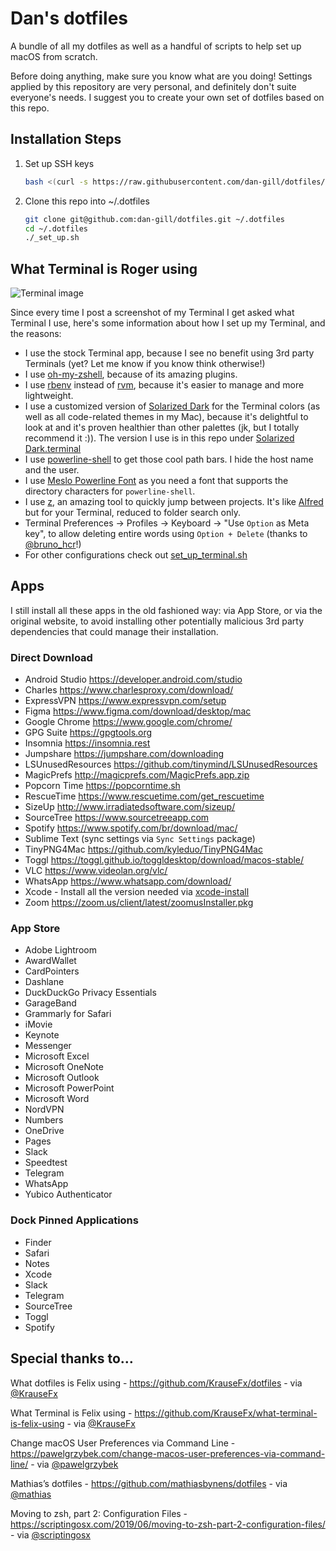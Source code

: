 # Dan's dotfiles

A bundle of all my dotfiles as well as a handful of scripts to help set up macOS from scratch.

Before doing anything, make sure you know what are you doing! Settings applied by this repository are very personal, and definitely don't suite everyone's needs. I suggest you to create your own set of dotfiles based on this repo.

## Installation Steps

1. Set up SSH keys

    ```bash
    bash <(curl -s https://raw.githubusercontent.com/dan-gill/dotfiles/master/set_up_ssh_key.sh)
    ```

2. Clone this repo into ~/.dotfiles

    ```zsh
    git clone git@github.com:dan-gill/dotfiles.git ~/.dotfiles
    cd ~/.dotfiles
    ./_set_up.sh
    ```

## What Terminal is Roger using

![Terminal image](Assets/Terminal.png)

Since every time I post a screenshot of my Terminal I get asked what Terminal I use, here's some information about how I set up my Terminal, and the reasons:

- I use the stock Terminal app, because I see no benefit using 3rd party Terminals (yet? Let me know if you know think otherwise!)
- I use [oh-my-zshell](https://github.com/robbyrussell/oh-my-zsh), because of its amazing plugins.
- I use [rbenv](https://github.com/rbenv/rbenv) instead of [rvm](https://rvm.io/), because it's easier to manage and more lightweight.
- I use a customized version of [Solarized Dark](http://ethanschoonover.com/solarized) for the Terminal colors (as well as all code-related themes in my Mac), because it's delightful to look at and it's proven healthier than other palettes (jk, but I totally recommend it :)). The version I use is in this repo under [Solarized Dark.terminal](/Terminal/Solarized%20Dark.terminal)
- I use [powerline-shell](https://github.com/milkbikis/powerline-shell) to get those cool path bars. I hide the host name and the user.
- I use [Meslo Powerline Font](https://github.com/powerline/fonts/blob/master/Meslo%20Slashed/Meslo%20LG%20M%20Regular%20for%20Powerline.ttf) as you need a font that supports the directory characters for `powerline-shell`.
- I use [z](https://github.com/rupa/z), an amazing tool to quickly jump between projects. It's like [Alfred](https://www.alfredapp.com/) but for your Terminal, reduced to folder search only.
- Terminal Preferences → Profiles → Keyboard → "Use `Option` as Meta key", to allow deleting entire words using `Option + Delete` (thanks to [@bruno_hcr](https://twitter.com/bruno_hcr)!)
- For other configurations check out [set_up_terminal.sh](/Terminal/set_up_terminal.sh)

## Apps

I still install all these apps in the old fashioned way: via App Store, or via
the original website, to avoid installing other potentially malicious 3rd party
dependencies that could manage their installation.

### Direct Download

- Android Studio <https://developer.android.com/studio>
- Charles <https://www.charlesproxy.com/download/>
- ExpressVPN <https://www.expressvpn.com/setup>
- Figma <https://www.figma.com/download/desktop/mac>
- Google Chrome <https://www.google.com/chrome/>
- GPG Suite <https://gpgtools.org>
- Insomnia <https://insomnia.rest>
- Jumpshare <https://jumpshare.com/downloading>
- LSUnusedResources <https://github.com/tinymind/LSUnusedResources>
- MagicPrefs <http://magicprefs.com/MagicPrefs.app.zip>
- Popcorn Time <https://popcorntime.sh>
- RescueTime <https://www.rescuetime.com/get_rescuetime>
- SizeUp <http://www.irradiatedsoftware.com/sizeup/>
- SourceTree <https://www.sourcetreeapp.com>
- Spotify <https://www.spotify.com/br/download/mac/>
- Sublime Text (sync settings via `Sync Settings` package)
- TinyPNG4Mac <https://github.com/kyleduo/TinyPNG4Mac>
- Toggl <https://toggl.github.io/toggldesktop/download/macos-stable/>
- VLC <https://www.videolan.org/vlc/>
- WhatsApp <https://www.whatsapp.com/download/>
- Xcode - Install all the version needed via [xcode-install](https://github.com/xcpretty/xcode-install)
- Zoom <https://zoom.us/client/latest/zoomusInstaller.pkg>

### App Store

- Adobe Lightroom
- AwardWallet
- CardPointers
- Dashlane
- DuckDuckGo Privacy Essentials
- GarageBand
- Grammarly for Safari
- iMovie
- Keynote
- Messenger
- Microsoft Excel
- Microsoft OneNote
- Microsoft Outlook
- Microsoft PowerPoint
- Microsoft Word
- NordVPN
- Numbers
- OneDrive
- Pages
- Slack
- Speedtest
- Telegram
- WhatsApp
- Yubico Authenticator

### Dock Pinned Applications

- Finder
- Safari
- Notes
- Xcode
- Slack
- Telegram
- SourceTree
- Toggl
- Spotify

## Special thanks to…

What dotfiles is Felix using - <https://github.com/KrauseFx/dotfiles> - via [@KrauseFx](https://twitter.com/krausefx)

What Terminal is Felix using - <https://github.com/KrauseFx/what-terminal-is-felix-using> - via [@KrauseFx](https://twitter.com/krausefx)

Change macOS User Preferences via Command Line - <https://pawelgrzybek.com/change-macos-user-preferences-via-command-line/> - via [@pawelgrzybek](https://twitter.com/pawelgrzybek)

Mathias’s dotfiles - <https://github.com/mathiasbynens/dotfiles> - via [@mathias](https://twitter.com/mathias)

Moving to zsh, part 2: Configuration Files - <https://scriptingosx.com/2019/06/moving-to-zsh-part-2-configuration-files/> - via [@scriptingosx](https://twitter.com/scriptingosx)
